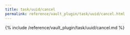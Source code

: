 ```yaml
---
title: task/uuid/cancel
permalink: reference/vault_plugin/task/uuid/cancel.html
---
```


{% include /reference/vault_plugin/task/uuid/cancel.md %}
